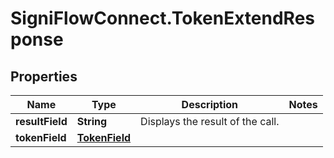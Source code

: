 # SigniFlowConnect.TokenExtendResponse

## Properties

Name | Type | Description | Notes
------------ | ------------- | ------------- | -------------
**resultField** | **String** | Displays the result of the call. | 
**tokenField** | [**TokenField**](TokenField.md) |  | 


